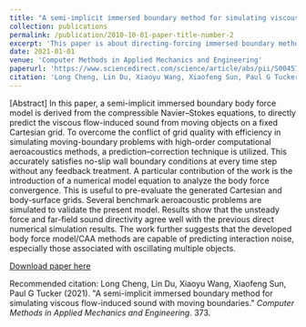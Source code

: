 ```yaml
---
title: "A semi-implicit immersed boundary method for simulating viscous flow-induced sound with moving boundaries"
collection: publications
permalink: /publication/2010-10-01-paper-title-number-2
excerpt: 'This paper is about directing-forcing immersed boundary method for high-order CFD/CAA methods.'
date: 2021-01-01
venue: 'Computer Methods in Applied Mechanics and Engineering'
paperurl: 'https://www.sciencedirect.com/science/article/abs/pii/S004578252030623X'
citation: 'Long Cheng, Lin Du, Xiaoyu Wang, Xiaofeng Sun, Paul G Tucker (2021). &quot;A semi-implicit immersed boundary method for simulating viscous flow-induced sound with moving boundaries.&quot; <i>Computer Methods in Applied Mechanics and Engineering</i>. 373.'
---
```

[Abstract] In this paper, a semi-implicit immersed boundary body force model is derived from the compressible Navier–Stokes equations, to directly predict the viscous flow-induced sound from moving objects on a fixed Cartesian grid. To overcome the conflict of grid quality with efficiency in simulating moving-boundary problems with high-order computational aeroacoustics methods, a prediction–correction technique is utilized. This accurately satisfies no-slip wall boundary conditions at every time step without any feedback treatment. A particular contribution of the work is the introduction of a numerical model equation to analyze the body force convergence. This is useful to pre-evaluate the generated Cartesian and body-surface grids. Several benchmark aeroacoustic problems are simulated to validate the present model. Results show that the unsteady force and far-field sound directivity agree well with the previous direct numerical simulation results. The work further suggests that the developed body force model/CAA methods are capable of predicting interaction noise, especially those associated with oscillating multiple objects.

[Download paper here](https://www.sciencedirect.com/science/article/abs/pii/S004578252030623X)

Recommended citation: Long Cheng, Lin Du, Xiaoyu Wang, Xiaofeng Sun, Paul G Tucker (2021). "A semi-implicit immersed boundary method for simulating viscous flow-induced sound with moving boundaries." <i>Computer Methods in Applied Mechanics and Engineering</i>. 373.
